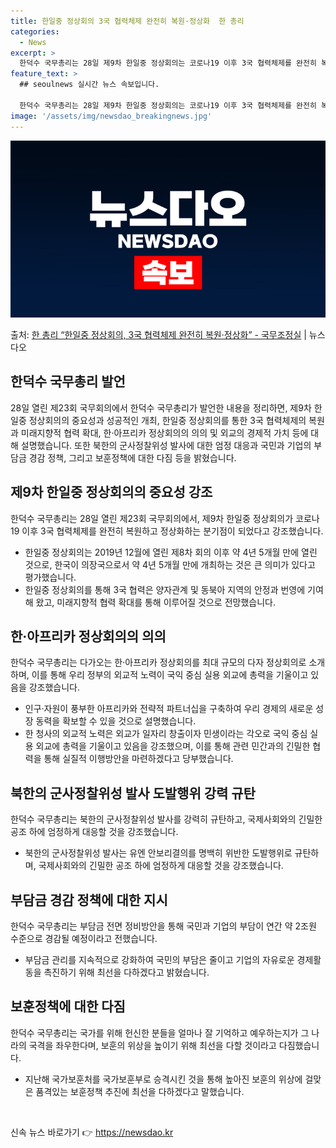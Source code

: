 ```yaml
---
title: 한일중 정상회의 3국 협력체제 완전히 복원·정상화  한 총리
categories:
  - News
excerpt: >
  한덕수 국무총리는 28일 제9차 한일중 정상회의는 코로나19 이후 3국 협력체제를 완전히 복원하고 정상화하는…
feature_text: >
  ## seoulnews 실시간 뉴스 속보입니다.

  한덕수 국무총리는 28일 제9차 한일중 정상회의는 코로나19 이후 3국 협력체제를 완전히 복원하고 정상화하는…
image: '/assets/img/newsdao_breakingnews.jpg'
---
```


![뉴스다오 속보](/assets/img/newsdao_breakingnews.jpg)

<p>출처: <a href="https://newsdao.kr/3929" rel="dofollow">한 총리 “한일중 정상회의, 3국 협력체제 완전히 복원·정상화” - 국무조정실</a> | 뉴스다오</p>

<h2 data-ke-size="size26">한덕수 국무총리 발언</h2>
<p data-ke-size="size16">28일 열린 제23회 국무회의에서 한덕수 국무총리가 발언한 내용을 정리하면, 제9차 한일중 정상회의의 중요성과 성공적인 개최, 한일중 정상회의를 통한 3국 협력체제의 복원과 미래지향적 협력 확대, 한·아프리카 정상회의의 의의 및 외교의 경제적 가치 등에 대해 설명했습니다. 또한 북한의 군사정찰위성 발사에 대한 엄정 대응과 국민과 기업의 부담금 경감 정책, 그리고 보훈정책에 대한 다짐 등을 밝혔습니다.</p>

<h2 data-ke-size="size26">제9차 한일중 정상회의의 중요성 강조</h2>
<p data-ke-size="size16">한덕수 국무총리는 28일 열린 제23회 국무회의에서, 제9차 한일중 정상회의가 코로나19 이후 3국 협력체제를 완전히 복원하고 정상화하는 분기점이 되었다고 강조했습니다.</p>
<ul>
<li>한일중 정상회의는 2019년 12월에 열린 제8차 회의 이후 약 4년 5개월 만에 열린 것으로, 한국이 의장국으로서 약 4년 5개월 만에 개최하는 것은 큰 의미가 있다고 평가했습니다.</li>
<li>한일중 정상회의를 통해 3국 협력은 양자관계 및 동북아 지역의 안정과 번영에 기여해 왔고, 미래지향적 협력 확대를 통해 이루어질 것으로 전망했습니다.</li>
</ul>

<h2 data-ke-size="size26">한·아프리카 정상회의의 의의</h2>
<p data-ke-size="size16">한덕수 국무총리는 다가오는 한·아프리카 정상회의를 최대 규모의 다자 정상회의로 소개하며, 이를 통해 우리 정부의 외교적 노력이 국익 중심 실용 외교에 총력을 기울이고 있음을 강조했습니다.</p>
<ul>
<li>인구·자원이 풍부한 아프리카와 전략적 파트너십을 구축하여 우리 경제의 새로운 성장 동력을 확보할 수 있을 것으로 설명했습니다.</li>
<li>한 청사의 외교적 노력은 외교가 일자리 창출이자 민생이라는 각오로 국익 중심 실용 외교에 총력을 기울이고 있음을 강조했으며, 이를 통해 관련 민간과의 긴밀한 협력을 통해 실질적 이행방안을 마련하겠다고 당부했습니다.</li>
</ul>

<h2 data-ke-size="size26">북한의 군사정찰위성 발사 도발행위 강력 규탄</h2>
<p data-ke-size="size16">한덕수 국무총리는 북한의 군사정찰위성 발사를 강력히 규탄하고, 국제사회와의 긴밀한 공조 하에 엄정하게 대응할 것을 강조했습니다.</p>
<ul>
<li>북한의 군사정찰위성 발사는 유엔 안보리결의를 명백히 위반한 도발행위로 규탄하며, 국제사회와의 긴밀한 공조 하에 엄정하게 대응할 것을 강조했습니다.</li>
</ul>

<h2 data-ke-size="size26">부담금 경감 정책에 대한 지시</h2>
<p data-ke-size="size16">한덕수 국무총리는 부담금 전면 정비방안을 통해 국민과 기업의 부담이 연간 약 2조원 수준으로 경감될 예정이라고 전했습니다.</p>
<ul>
<li>부담금 관리를 지속적으로 강화하여 국민의 부담은 줄이고 기업의 자유로운 경제활동을 촉진하기 위해 최선을 다하겠다고 밝혔습니다.</li>
</ul>

<h2 data-ke-size="size26">보훈정책에 대한 다짐</h2>
<p data-ke-size="size16">한덕수 국무총리는 국가를 위해 헌신한 분들을 얼마나 잘 기억하고 예우하는지가 그 나라의 국격을 좌우한다며, 보훈의 위상을 높이기 위해 최선을 다할 것이라고 다짐했습니다.</p>
<ul>
<li>지난해 국가보훈처를 국가보훈부로 승격시킨 것을 통해 높아진 보훈의 위상에 걸맞은 품격있는 보훈정책 추진에 최선을 다하겠다고 말했습니다.</li>
</ul>

<p data-ke-size="size16">&nbsp;</p> 

신속 뉴스 바로가기 👉 <a href="https://newsdao.kr" rel="dofollow">https://newsdao.kr</a>


